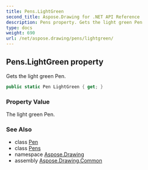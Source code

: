 ```yaml
---
title: Pens.LightGreen
second_title: Aspose.Drawing for .NET API Reference
description: Pens property. Gets the light green Pen
type: docs
weight: 690
url: /net/aspose.drawing/pens/lightgreen/
---
```

## Pens.LightGreen property

Gets the light green Pen.

```csharp
public static Pen LightGreen { get; }
```

### Property Value

The light green Pen.

### See Also

* class [Pen](../../pen/)
* class [Pens](../)
* namespace [Aspose.Drawing](../../pens/)
* assembly [Aspose.Drawing.Common](../../../)


